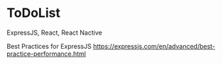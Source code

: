 # ToDoList
ExpressJS, React, React Nactive


Best Practices for ExpressJS
https://expressjs.com/en/advanced/best-practice-performance.html
